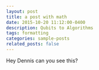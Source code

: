 ```yaml
---
layout: post
title: a post with math
date: 2015-10-20 11:12:00-0400
description: Qubits to Algorithms
tags: formatting
categories: sample-posts
related_posts: false
---
```


Hey Dennis can you see this?
